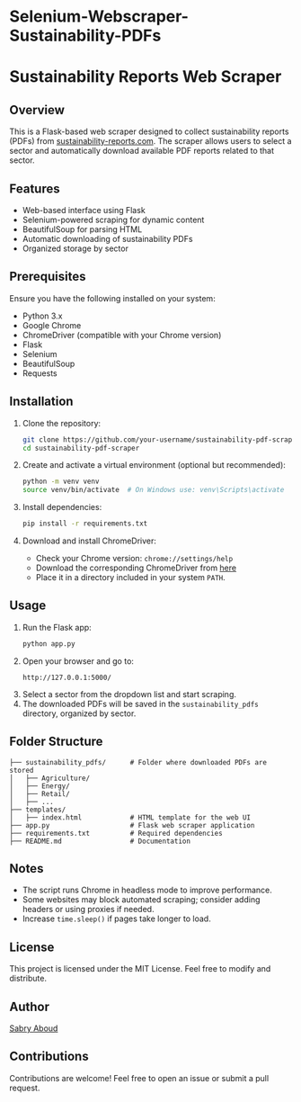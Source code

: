# Selenium-Webscraper-Sustainability-PDFs


# Sustainability Reports Web Scraper

## Overview
This is a Flask-based web scraper designed to collect sustainability reports (PDFs) from [sustainability-reports.com](https://www.sustainability-reports.com/). The scraper allows users to select a sector and automatically download available PDF reports related to that sector.

## Features
- Web-based interface using Flask
- Selenium-powered scraping for dynamic content
- BeautifulSoup for parsing HTML
- Automatic downloading of sustainability PDFs
- Organized storage by sector

## Prerequisites
Ensure you have the following installed on your system:

- Python 3.x
- Google Chrome
- ChromeDriver (compatible with your Chrome version)
- Flask
- Selenium
- BeautifulSoup
- Requests

## Installation
1. Clone the repository:
   ```sh
   git clone https://github.com/your-username/sustainability-pdf-scraper.git
   cd sustainability-pdf-scraper
   ```

2. Create and activate a virtual environment (optional but recommended):
   ```sh
   python -m venv venv
   source venv/bin/activate  # On Windows use: venv\Scripts\activate
   ```

3. Install dependencies:
   ```sh
   pip install -r requirements.txt
   ```

4. Download and install ChromeDriver:
   - Check your Chrome version: `chrome://settings/help`
   - Download the corresponding ChromeDriver from [here](https://sites.google.com/chromium.org/driver/)
   - Place it in a directory included in your system `PATH`.

## Usage
1. Run the Flask app:
   ```sh
   python app.py
   ```
2. Open your browser and go to:
   ```
   http://127.0.0.1:5000/
   ```
3. Select a sector from the dropdown list and start scraping.
4. The downloaded PDFs will be saved in the `sustainability_pdfs` directory, organized by sector.

## Folder Structure
```
├── sustainability_pdfs/      # Folder where downloaded PDFs are stored
│   ├── Agriculture/
│   ├── Energy/
│   ├── Retail/
│   ├── ...
├── templates/
│   ├── index.html            # HTML template for the web UI
├── app.py                    # Flask web scraper application
├── requirements.txt          # Required dependencies
├── README.md                 # Documentation
```

## Notes
- The script runs Chrome in headless mode to improve performance.
- Some websites may block automated scraping; consider adding headers or using proxies if needed.
- Increase `time.sleep()` if pages take longer to load.

## License
This project is licensed under the MIT License. Feel free to modify and distribute.

## Author
[Sabry Aboud](https://github.com/satorukage)

## Contributions
Contributions are welcome! Feel free to open an issue or submit a pull request.

